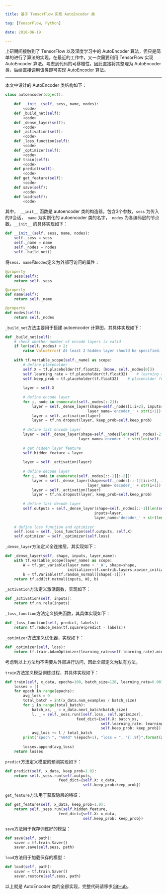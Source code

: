 ```yaml
---

title: 基于 TensorFlow 实现 AutoEncoder 类

tag: [TensorFlow, Python]

date: 2018-06-19

---
```


上研期间接触到了 TensorFlow 以及深度学习中的 AutoEncoder 算法，但只是简单的进行了算法的实现。在最近的工作中，又一次需要利用 TensorFlow 实现 AutoEncoder 算法。考虑到代码的可移植性，因此直接将其整理为 AutoEncoder 类，后续直接调用该类即可实现 AutoEncoder 算法。  

<!--more-->

---

本文中设计的 AutoEncoder 类结构如下：

``` Python
class autoencoder(object):
    
    def __init__(self, sess, name, nodes):
        <code>
    def _build_net(self):
        <code>
    def _dense_layer(self):
        <code>
    def _activation(self):
        <code>
    def _loss_function(self):
        <code>
    def _optimizer(self):
        <code>
    def train(self):
        <code>
    def predict(self):
        <code>
    def get_feature(self):
        <code>
    def save(self):
        <code>
    def load(self):
        <code>
```

其中，`` __init__`` 函数是 autoencoder 类的构造器，包含3个参数，`` sess `` 为传入的tf会话，`` name`` 为实例化的 autoencoder 类的名字，`` nodes`` 为各编码层的节点数。``__init__`` 的具体实现如下：  

``` Python
def __init__(self, sess, name, nodes):
    self._sess = sess
    self._name = name
    self._nodes = nodes
    self._build_net()
```

将``sess``、``name``和``nodes``定义为外部可访问的属性：

```Python
@property
def sess(self):
    return self._sess

@property
def name(self):
    return self._name

@property
def nodes(self):
    return self._nodes
```

``_build_net``方法主要用于搭建 autoencoder 计算图，其具体实现如下：

``` Python
def _build_net(self):
    # check whether number of encode layers is valid
    if len(self._nodes) < 2:
        raise ValueError('At least 2 hidden layer should be specified.')
    
    with tf.variable_scope(self._name) as scope:
        # define placeholder
        self.X = tf.placeholder(tf.float32, [None, self._nodes[0]])    # input data placeholder
        self.learning_rate = tf.placeholder(tf.float32)    # learning rate placeholder
        self.keep_prob = tf.placeholder(tf.float32)    # placeholder for dropout
    
        layer = self.X
    
        # define encode layer
        for i, node in enumerate(self._nodes[:-2]):
            layer = self._dense_layer(shape=self._nodes[i:i+2], inputs=layer,
                                     layer_name='encoder_' + str(i+1))
            layer = self._activation(layer)
            layer = tf.nn.dropout(layer, keep_prob=self.keep_prob)
        
        # define last encode layer
        layer = self._dense_layer(shape=self._nodes[len(self._nodes)-2:len(self._nodes)], inputs=layer,
                                 layer_name='encoder_' + str(len(self._nodes)-1))
    
        # get hidden layer feature
        self.hidden_feature = layer
    
        layer = self._activation(layer)
    
        # define decode layer
        for i, node in enumerate(self._nodes[::-1][:-2]):
            layer = self._dense_layer(shape=self._nodes[::-1][i:i+2], inputs=layer,
                                     layer_name='decoder_' + str(i+1))
            layer = self._activation(layer)
            layer = tf.nn.dropout(layer, keep_prob=self.keep_prob)
        
        # define last decode layer
        self.outputs = self._dense_layer(shape=self._nodes[::-1][len(self._nodes)-2:len(self._nodes)], 
                                        inputs=layer, 
                                        layer_name='decoder_' + str(len(self._nodes)-1))
    
    # define loss function and optimizer
    self.loss = self._loss_function(self.outputs, self.X)
    self.optimizer = self._optimizer(self.loss)
```

``_dense_layer``方法定义全连接层，其实现如下：

``` Python
def _dense_layer(self, shape, inputs, layer_name):
    with tf.variable_scope(layer_name) as scope:
        W = tf.get_variable(layer_name + '_W', shape=shape, 
                            initializer=tf.contrib.layers.xavier_initializer())
        b = tf.Variable(tf.random_normal([shape[-1]]))
    return tf.add(tf.matmul(inputs, W), b)
```

``_activation``方法定义激活函数，实现如下：

```Python
def _activation(self, inputs):
    return tf.nn.relu(inputs)
```

``_loss_function``方法定义损失函数，其具体实现如下：

``` Python
def _loss_function(self, predict, labels):
    return tf.reduce_mean(tf.square(predict - labels))
```

``_optimizer``方法定义优化器，实现如下：

``` Python
def _optimizer(self, loss):
    return tf.train.AdamOptimizer(learning_rate=self.learning_rate).minimize(loss)
```

考虑到以上方法均不需要从外部进行访问，因此全部定义为私有方法。

``train``方法定义模型训练过程，其具体实现如下：

``` Python
def train(self, x_data, epochs=100, batch_size=128, learning_rate=0.001, keep_prob=0.7):
    losses = []
    for epoch in range(epochs):
        avg_loss = 0
        total_batch = int(x_data.num_examples / batch_size)
        for i in range(total_batch):
            batch_xs, _ = x_data.next_batch(batch_size)
            l, _ = self._sess.run([self.loss, self.optimizer],
                                feed_dict={self.X: batch_xs, 
                                           self.learning_rate: learning_rate,
                                           self.keep_prob: keep_prob})
            avg_loss += l / total_batch
        print("Epoch ", "%04d" %(epoch+1), "loss = ", "{:.9f}".format(avg_loss))
        
        losses.append(avg_loss)
    return losses 
```

``predict``方法定义模型的预测实现如下：

``` Python
def predict(self, x_data, keep_prob=1.0):
    return self._sess.run(self.outputs, 
                        feed_dict={self.X: x_data,
                                   self.keep_prob:keep_prob})
```

``get_feature``方法用于获取隐层的特征：

```Python
def get_feature(self, x_data, keep_prob=1.0):
    return self._sess.run(self.hidden_feature, 
                        feed_dict={self.X: x_data,
                                   self.keep_prob: keep_prob})
```

``save``方法用于保存训练好的模型：

```Python
def save(self, path):
    saver = tf.train.Saver()
    saver.save(self.sess, path)
```

``load``方法用于加载保存的模型：

```Python
def load(self, path):
    saver = tf.train.Saver()
    saver.restore(self.sess, path)
```

以上就是 AutoEncoder 类的全部实现，完整代码请移步[GitHub](https://github.com/floperry/Neural-Network)。